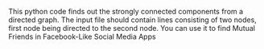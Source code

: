 This python code finds out the strongly connected components from a directed graph. The input file should contain lines consisting of two nodes, first node being directed to the second node.
You can use it to find Mutual Friends in Facebook-Like Social Media Apps
